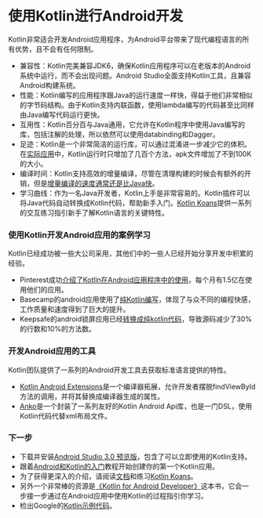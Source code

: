 # 使用Kotlin进行Android开发

Kotlin非常适合开发Android应用程序，为Android平台带来了现代编程语言的所有优势，且不会有任何限制。

 - 兼容性：Kotlin完美兼容JDK6，确保Kotlin应用程序可以在老版本的Android系统中运行，而不会出现问题。Android Studio全面支持Kotlin工具，且兼容Android构建系统。
 - 性能：Kotlin编写的应用程序跟Java的运行速度一样快，得益于他们非常相似的字节码结构。由于Kotlin支持内联函数，使用lambda编写的代码甚至比同样由Java编写代码运行更快。
 - 互用性：Kotlin百分百与Java通用，它允许在Kotlin程序中使用Java编写的库，包括注解的处理，所以依然可以使用databinding和Dagger。
 - 足迹：Kotlin是一个非常简洁的运行库，可以通过混淆进一步减少它的体积。在[实际应用](https://blog.gouline.net/kotlin-production-tales-62b56057dc8a)中，Kotlin运行时只增加了几百个方法，apk文件增加了不到100K的大小。
 - 编译时间：Kotlin支持高效的增量编译，尽管在清理构建的时候会有额外的开销，但是[增量编译的速度通常还是比Java快](https://medium.com/keepsafe-engineering/kotlin-vs-java-compilation-speed-e6c174b39b5d)。
 - 学习曲线：作为一名Java开发者，Kotlin上手是非常容易的。Kotlin插件可以将Java代码自动转换成Kotlin代码，帮助新手入门。[Kotlin Koans](https://kotlinlang.org/docs/tutorials/koans.html)提供一系列的交互练习指引新手了解Kotlin语言的关键特性。

### 使用Kotlin开发Android应用的案例学习

Kotlin已经成功被一些大公司采用，其他们中的一些人已经开始分享开发中积累的经验。

 - Pinterest成功[介绍了Kotlin在Android应用程序中的使用](https://www.youtube.com/watch?v=mDpnc45WwlI)，每个月有1.5亿在使用他们的应用。
 - Basecamp的android应用使用了[纯Kotlin编写](https://m.signalvnoise.com/how-we-made-basecamp-3s-android-app-100-kotlin-35e4e1c0ef12)，体现了与众不同的编程快感，工作质量和速度得到了巨大的提升。
 - Keepsafe的android锁屏应用已经[转换成纯kotlin代码](https://medium.com/keepsafe-engineering/lessons-from-converting-an-app-to-100-kotlin-68984a05dcb6)，导致源码减少了30%的行数和10%的方法数。

### 开发Android应用的工具

Kotlin团队提供了一系列的Android开发工具去获取标准语言提供的特性。

 - [Kotlin Android Extensions](https://kotlinlang.org/docs/tutorials/android-plugin.html)是一个编译器拓展，允许开发者摆脱findViewById方法的调用，并将其替换成编译器生成的属性。
 - [Anko](https://github.com/kotlin/anko)是一个封装了一系列友好的Kotlin Android Api库，也是一门DSL，使用Kotlin代码代替xml布局文件。

### 下一步

 - 下载并安装[Android Studio 3.0 预览版](https://developer.android.com/studio/preview/index.html)，包含了可以立即使用的Kotlin支持。
 - 跟着[Android和Kotlin的入门](https://kotlinlang.org/docs/tutorials/kotlin-android.html)教程开始创建你的第一个Kotlin应用。
 - 为了获得更深入的介绍，请阅读[文档](https://kotlinlang.org/docs/reference/index.html)和练习[Kotlin Koans](https://kotlinlang.org/docs/tutorials/koans.html)。
 - 另外一个非常棒的资源是[《Kotlin for Android Developer》](https://leanpub.com/kotlin-for-android-developers)这本书，它会一步接一步通过在Android应用中使用Kotlin的过程指引你学习。
 - 检出Google的[Kotlin示例代码](https://developer.android.com/samples/index.html?language=kotlin)。